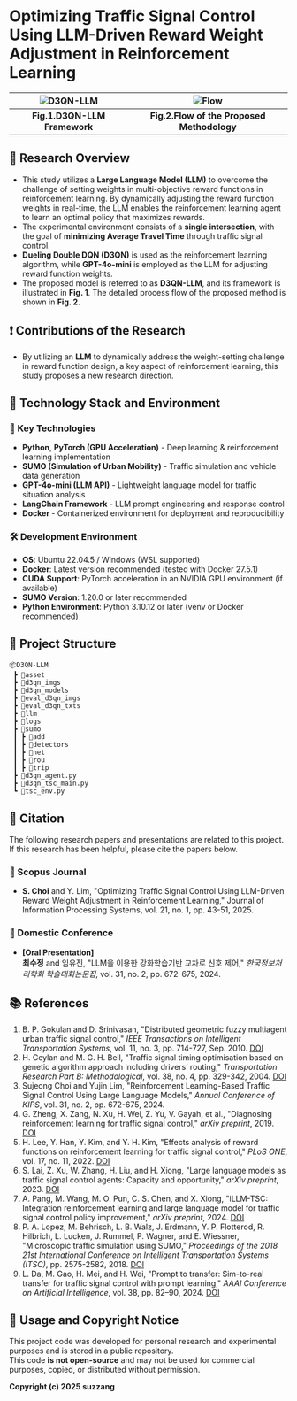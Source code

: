 # Optimizing Traffic Signal Control Using LLM-Driven Reward Weight Adjustment in Reinforcement Learning

| ![D3QN-LLM](./D3QN-LLM/asset/D3QN-LLM%20framework.png) | ![Flow](./D3QN-LLM/asset/Flow%20of%20the%20Proposed%20Methodology.png) |
|:--:|:--:|
| **Fig.1.D3QN-LLM Framework** | **Fig.2.Flow of the Proposed Methodology** |

## 📝 Research Overview

- This study utilizes a **Large Language Model (LLM)** to overcome the challenge of setting weights in multi-objective reward functions in reinforcement learning. By dynamically adjusting the reward function weights in real-time, the LLM enables the reinforcement learning agent to learn an optimal policy that maximizes rewards.  
- The experimental environment consists of a **single intersection**, with the goal of **minimizing Average Travel Time** through traffic signal control.  
- **Dueling Double DQN (D3QN)** is used as the reinforcement learning algorithm, while **GPT-4o-mini** is employed as the LLM for adjusting reward function weights.  
- The proposed model is referred to as **D3QN-LLM**, and its framework is illustrated in **Fig. 1**. The detailed process flow of the proposed method is shown in **Fig. 2**.  


## ❗️ Contributions of the Research

- By utilizing an **LLM** to dynamically address the weight-setting challenge in reward function design, a key aspect of reinforcement learning, this study proposes a new research direction.

## 🔧 Technology Stack and Environment

### 🚀 Key Technologies
- **Python**, **PyTorch (GPU Acceleration)** - Deep learning & reinforcement learning implementation  
- **SUMO (Simulation of Urban Mobility)** - Traffic simulation and vehicle data generation  
- **GPT-4o-mini (LLM API)** - Lightweight language model for traffic situation analysis  
- **LangChain Framework** - LLM prompt engineering and response control  
- **Docker** - Containerized environment for deployment and reproducibility  

### 🛠 Development Environment
- **OS**: Ubuntu 22.04.5 / Windows (WSL supported)  
- **Docker**: Latest version recommended (tested with Docker 27.5.1)  
- **CUDA Support**: PyTorch acceleration in an NVIDIA GPU environment (if available)  
- **SUMO Version**: 1.20.0 or later recommended  
- **Python Environment**: Python 3.10.12 or later (venv or Docker recommended)  

## 📂 Project Structure
```
📦D3QN-LLM
 ┣ 📂asset
 ┣ 📂d3qn_imgs
 ┣ 📂d3qn_models
 ┣ 📂eval_d3qn_imgs
 ┣ 📂eval_d3qn_txts
 ┣ 📂llm
 ┣ 📂logs
 ┣ 📂sumo
 ┃ ┣ 📂add
 ┃ ┣ 📂detectors
 ┃ ┣ 📂net
 ┃ ┣ 📂rou
 ┃ ┣ 📂trip
 ┣ 📜d3qn_agent.py
 ┣ 📜d3qn_tsc_main.py
 ┗ 📜tsc_env.py
```

## 📄 Citation

The following research papers and presentations are related to this project.  
If this research has been helpful, please cite the papers below.

### 📖 Scopus Journal
- **S. Choi** and Y. Lim, "Optimizing Traffic Signal Control Using LLM-Driven Reward Weight Adjustment in Reinforcement Learning," Journal of Information Processing Systems, vol. 21, no. 1, pp. 43-51, 2025.

### 🎤 Domestic Conference
- **[Oral Presentation]**  
  **최수정** and 임유진, "LLM을 이용한 강화학습기반 교차로 신호 제어," *한국정보처리학회 학술대회논문집*, vol. 31, no. 2, pp. 672-675, 2024.

## 📚 References

1. B. P. Gokulan and D. Srinivasan, "Distributed geometric fuzzy multiagent urban traffic signal control," *IEEE Transactions on Intelligent Transportation Systems*, vol. 11, no. 3, pp. 714-727, Sep. 2010. [DOI](https://doi.org/10.1109/TITS.2010.2050688)
2. H. Ceylan and M. G. H. Bell, "Traffic signal timing optimisation based on genetic algorithm approach including drivers’ routing," *Transportation Research Part B: Methodological*, vol. 38, no. 4, pp. 329-342, 2004. [DOI](https://doi.org/10.1016/S0191-2615(03)00015-8)
3. Sujeong Choi and Yujin Lim, "Reinforcement Learning-Based Traffic Signal Control Using Large Language Models," *Annual Conference of KIPS*, vol. 31, no. 2, pp. 672-675, 2024.
4. G. Zheng, X. Zang, N. Xu, H. Wei, Z. Yu, V. Gayah, et al., "Diagnosing reinforcement learning for traffic signal control," *arXiv preprint*, 2019. [DOI](https://doi.org/10.48550/arXiv.1905.04716)
5. H. Lee, Y. Han, Y. Kim, and Y. H. Kim, "Effects analysis of reward functions on reinforcement learning for traffic signal control," *PLoS ONE*, vol. 17, no. 11, 2022. [DOI](https://doi.org/10.1371/journal.pone.0277813)
6. S. Lai, Z. Xu, W. Zhang, H. Liu, and H. Xiong, "Large language models as traffic signal control agents: Capacity and opportunity," *arXiv preprint*, 2023. [DOI](https://doi.org/10.48550/arXiv.2312.16044)
7. A. Pang, M. Wang, M. O. Pun, C. S. Chen, and X. Xiong, "iLLM-TSC: Integration reinforcement learning and large language model for traffic signal control policy improvement," *arXiv preprint*, 2024. [DOI](https://doi.org/10.48550/arXiv.2407.06025)
8. P. A. Lopez, M. Behrisch, L. B. Walz, J. Erdmann, Y. P. Flotterod, R. Hilbrich, L. Lucken, J. Rummel, P. Wagner, and E. Wiessner, "Microscopic traffic simulation using SUMO," *Proceedings of the 2018 21st International Conference on Intelligent Transportation Systems (ITSC)*, pp. 2575-2582, 2018. [DOI](https://doi.org/10.1109/ITSC.2018.8569938)
9. L. Da, M. Gao, H. Mei, and H. Wei, "Prompt to transfer: Sim-to-real transfer for traffic signal control with prompt learning," *AAAI Conference on Artificial Intelligence*, vol. 38, pp. 82–90, 2024. [DOI](https://doi.org/10.1609/aaai.v38i1.27758)

## 📜 Usage and Copyright Notice

This project code was developed for personal research and experimental purposes and is stored in a public repository.  
This code **is not open-source** and may not be used for commercial purposes, copied, or distributed without permission.  


**Copyright (c) 2025 suzzang**
